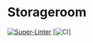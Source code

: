 # Storageroom
[![Super-Linter](https://github.com/98jan/storageroom/actions/workflows/linting.yml/badge.svg)](https://github.com/marketplace/actions/super-linter)
[![CI](https://github.com/98jan/storageroom/actions/workflows/android.yml/badge.svg)]
